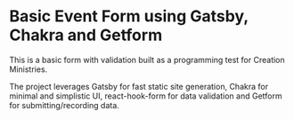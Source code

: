 # Basic Event Form using Gatsby, Chakra and Getform

This is a basic form with validation built as a programming test for Creation Ministries.

The project leverages Gatsby for fast static site generation, Chakra for minimal and simplistic UI, react-hook-form for data validation and Getform for submitting/recording data.
